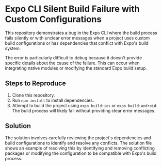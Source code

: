 # Expo CLI Silent Build Failure with Custom Configurations

This repository demonstrates a bug in the Expo CLI where the build process fails silently or with unclear error messages when a project uses custom build configurations or has dependencies that conflict with Expo's build system.

The error is particularly difficult to debug because it doesn't provide specific details about the cause of the failure. This can occur when integrating native modules or modifying the standard Expo build setup.

## Steps to Reproduce

1. Clone this repository.
2. Run `npm install` to install dependencies.
3. Attempt to build the project using `expo build:ios` or `expo build:android`. The build process will likely fail without providing clear error messages.

## Solution

The solution involves carefully reviewing the project's dependencies and build configurations to identify and resolve any conflicts.  The solution file shows an example of resolving this by identifying and removing conflicting packages or modifying the configuration to be compatible with Expo's build process.